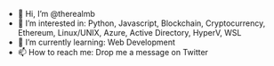 - 👋 Hi, I’m @therealmb
- 👀 I’m interested in: Python, Javascript, Blockchain, Cryptocurrency, Ethereum, Linux/UNIX, Azure, Active Directory, HyperV, WSL
- 🌱 I’m currently learning: Web Development
- 📫 How to reach me: Drop me a message on Twitter

<!---
therealmb/therealmb is a ✨ special ✨ repository because its `README.md` (this file) appears on your GitHub profile.
You can click the Preview link to take a look at your changes.
--->
